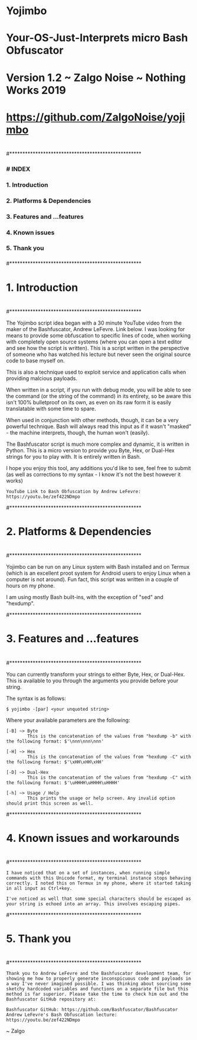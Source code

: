 #    Yojimbo
#
#    Your-OS-Just-Interprets micro Bash Obfuscator
#
#    Version 1.2 ~ Zalgo Noise ~ Nothing Works 2019
#
#    https://github.com/ZalgoNoise/yojimbo
#
#
#***************************************************
###
###     #  INDEX
###     1. Introduction
###     2. Platforms & Dependencies
###     3. Features and ...features
###     4. Known issues
###     5. Thank you
###

#***************************************************
#
#    1. Introduction
#
#***************************************************


The Yojimbo script idea began with a 30 minute YouTube video from the maker of the Bashfuscator, Andrew LeFevre. Link below. I was looking for means to provide some obfuscation to specific lines of code, when working with completely open source systems (where you can open a text editor and see how the script is written). This is a script written in the perspective of someone who has watched his lecture but never seen the original source code to base myself on.

This is also a technique used to exploit service and application calls when providing malcious payloads.

When written in a script, if you run with debug mode, you will be able to see the command (or the string of the command) in its entirety, so be aware this isn't 100% bulletproof on its own, as even on its raw form it is easily translatable with some time to spare.

When used in conjunction with other methods, though, it can be a very powerful technique. Bash will always read this input as if it wasn't "masked" - the machine interprets, though, the human won't (easily).

The Bashfuscator script is much more complex and dynamic, it is written in Python. This is a micro version to provide you Byte, Hex, or Dual-Hex strings for you to play with. It is entirely written in Bash.

I hope you enjoy this tool, any additions you'd like to see, feel free to submit (as well as corrections to my syntax - I know it's not the best however it works)

    YouTube Link to Bash Obfuscation by Andrew LeFevre: https://youtu.be/zef422NDmpo


#***************************************************
#
#   2. Platforms & Dependencies
#
#***************************************************


Yojimbo can be run on any Linux system with Bash installed and on Termux (which is an excellent proot system for Android users to enjoy Linux when a computer is not around). Fun fact, this script was written in a couple of hours on my phone.

I am using mostly Bash built-ins, with the exception of "sed" and "hexdump".



#***************************************************
#
#   3. Features and ...features
#
#***************************************************


You can currently transform your strings to either Byte, Hex, or Dual-Hex. This is available to you through the arguments you provide before your string.

The syntax is as follows:

    $ yojimbo -[par] <your unquoted string>

Where your available parameters are the following:

    [-B] ~> Byte
            This is the concatenation of the values from "hexdump -b" with the following format: $'\nnn\nnn\nnn'

    [-H] ~> Hex
            This is the concatenation of the values from "hexdump -C" with the following format: $'\xHH\xHH\xHH'

    [-D] ~> Dual-Hex
            This is the concatenation of the values from "hexdump -C" with the following format: $'\uHHHH\uHHHH\uHHHH'

    [-h] ~> Usage / Help
            This prints the usage or help screen. Any invalid option should print this screen as well.



#***************************************************
#
#   4. Known issues and workarounds
#
#***************************************************
    
    I have noticed that on a set of instances, when running simple commands with this Unicode format, my terminal instance stops behaving correctly. I noted this on Termux in my phone, where it started taking in all input as Ctrl+key.

    I've noticed as well that some special characters should be escaped as your string is echoed into an array. This involves escaping pipes.

#***************************************************
#
#   5. Thank you
#
#***************************************************


    Thank you to Andrew LeFevre and the Bashfuscator development team, for showing me how to properly generate inconspicuous code and payloads in a way I've never imagined possible. I was thinking about sourcing some sketchy hardcoded variables and functions on a separate file but this method is far superior. Please take the time to check him out and the Bashfuscator GitHub repository at:

    Bashfuscator GitHub: https://github.com/Bashfuscator/Bashfuscator
    Andrew LeFevre's Bash Obfuscation lecture: https://youtu.be/zef422NDmpo


~ Zalgo
